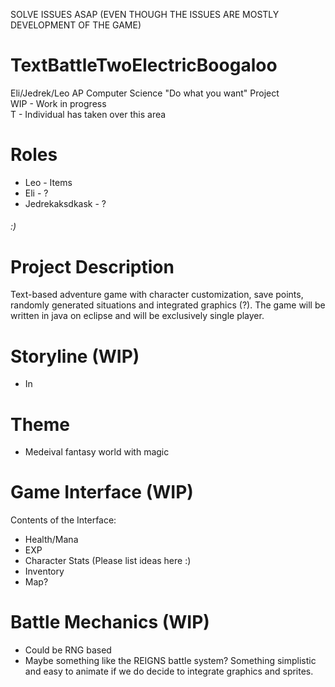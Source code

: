 SOLVE ISSUES ASAP (EVEN THOUGH THE ISSUES ARE MOSTLY DEVELOPMENT OF THE GAME)
# TextBattleTwoElectricBoogaloo
Eli/Jedrek/Leo AP Computer Science "Do what you want" Project  
WIP - Work in progress  
T - Individual has taken over this area

# Roles
- Leo - Items
- Eli - ?
- Jedrekaksdkask - ?
###### :)
# Project Description
Text-based adventure game with character customization, save points, randomly generated situations and integrated graphics (?). The game will be written in java on eclipse and will be exclusively single player.

# Storyline (WIP)
- In 

# Theme
- Medeival fantasy world with magic

# Game Interface (WIP)
Contents of the Interface:
- Health/Mana
- EXP
- Character Stats (Please list ideas here :)
- Inventory
- Map?

# Battle Mechanics (WIP)
- Could be RNG based
- Maybe something like the REIGNS battle system? Something simplistic and easy to animate if we do decide to integrate graphics and sprites.
